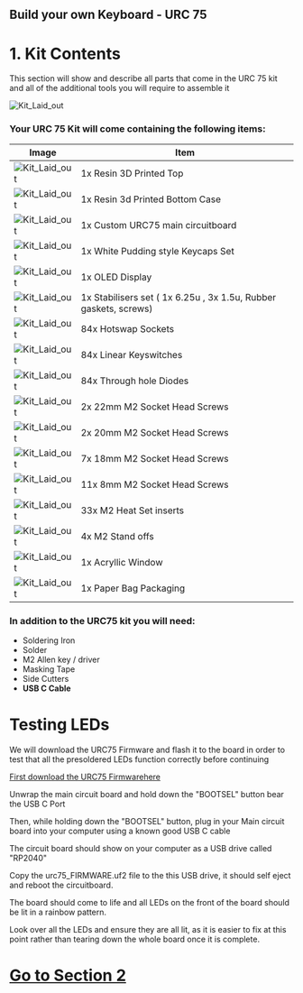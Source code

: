

## Build your own Keyboard - URC 75

# 1. Kit Contents 

This section will show and describe all parts that come in the URC 75 kit and all of the additional tools you will require to assemble it 

![Kit_Laid_out](/Build_Instructions/Build_img/Kit%20Laid%20Out.JPG)

### Your URC 75 Kit will come containing the following items:

| Image     | Item     |
| ------------- | ------------- |
| ![Kit_Laid_out](/Build_Instructions/Build_img/TopCase.png )  | 1x Resin 3D Printed Top  |
| ![Kit_Laid_out](/Build_Instructions/Build_img/BottomCase.png )  | 1x Resin 3d Printed Bottom Case  |
| ![Kit_Laid_out](/Build_Instructions/Build_img/MainBoard.png )  | 1x Custom URC75 main circuitboard  |
| ![Kit_Laid_out](/Build_Instructions/Build_img/KeyCapSet.png )  | 1x White Pudding style Keycaps Set  |
| ![Kit_Laid_out](/Build_Instructions/Build_img/OLEDDisplay.png )  | 1x OLED Display  |
| ![Kit_Laid_out](/Build_Instructions/Build_img/StabSet.png )  | 1x Stabilisers set ( 1x 6.25u , 3x 1.5u, Rubber gaskets, screws)  |
| ![Kit_Laid_out](/Build_Instructions/Build_img/Sockets.png )  | 84x Hotswap Sockets  |
| ![Kit_Laid_out](/Build_Instructions/Build_img/Switches.png)  | 84x Linear Keyswitches  |
| ![Kit_Laid_out](/Build_Instructions/Build_img/Diodes.png)  |  84x Through hole Diodes |
| ![Kit_Laid_out](/Build_Instructions/Build_img/M2x22%20x2pcs.png)  |  2x 22mm M2 Socket Head Screws |
| ![Kit_Laid_out](/Build_Instructions/Build_img/M2x20%20x2pcs.png)  |  2x 20mm M2 Socket Head Screws |
| ![Kit_Laid_out](/Build_Instructions/Build_img/M2x18%20x7pcs.png)  |  7x 18mm M2 Socket Head Screws |
| ![Kit_Laid_out](/Build_Instructions/Build_img/M2x8mm%20x%2011pcs.png)  |  11x 8mm M2 Socket Head Screws |
| ![Kit_Laid_out](/Build_Instructions/Build_img/M2%20Inserts%20x33pcs.png)  |  33x M2 Heat Set inserts |
| ![Kit_Laid_out](/Build_Instructions/Build_img/M2%20Standoffs.png)  |  4x M2 Stand offs |
| ![Kit_Laid_out]()  |  1x Acryllic Window |
| ![Kit_Laid_out](/Build_Instructions/Build_img/PaperBagPackaging.png)  |  1x Paper Bag Packaging |

 

### In addition to the URC75 kit you will need:
- Soldering Iron 
- Solder 
- M2 Allen key / driver
- Masking Tape
- Side Cutters
- **USB C Cable**



# Testing LEDs

We will download the URC75 Firmware and flash it to the board in order to test that all the presoldered LEDs function correctly before continuing

[First download the URC75 Firmwarehere](/Firmware/urc75/urc75_FIRMWARE.uf2) 

Unwrap the main circuit board and hold down the "BOOTSEL" button bear the USB C Port

Then, while holding down the "BOOTSEL" button,  plug in your Main circuit board into your computer using a known good USB C cable

The circuit board should show on your computer as a USB drive called "RP2040"

Copy the urc75_FIRMWARE.uf2 file to the this USB drive, it should self eject and reboot the circuitboard. 

The board should come to life and all LEDs on the front of the board should be lit in a rainbow pattern. 

Look over all the LEDs and ensure they are all lit, as it is easier to fix at this point rather than tearing down the whole board once it is complete. 

# [Go to Section 2](/Build_Instructions/2_Diodes.md) 
